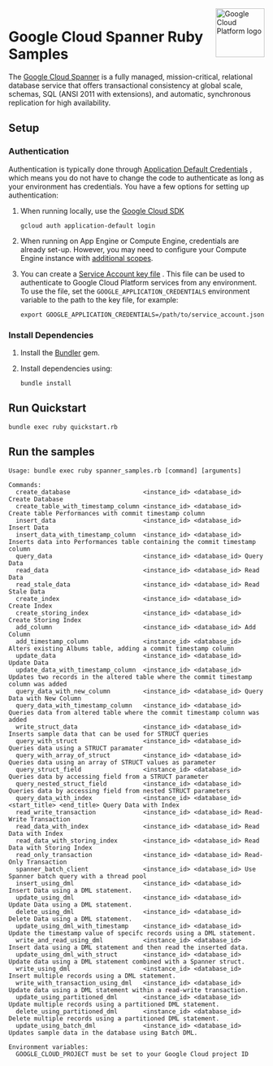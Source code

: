 <img src="https://avatars2.githubusercontent.com/u/2810941?v=3&s=96" alt="Google Cloud Platform logo" title="Google Cloud Platform" align="right" height="96" width="96"/>

# Google Cloud Spanner Ruby Samples

The [Google Cloud Spanner](https://cloud.google.com/spanner/) is a fully
managed, mission-critical, relational database service that offers
transactional consistency at global scale, schemas,
SQL (ANSI 2011 with extensions), and automatic, synchronous replication for
high availability.

## Setup

### Authentication

Authentication is typically done through [Application Default Credentials](https://cloud.google.com/docs/authentication#getting_credentials_for_server-centric_flow)
, which means you do not have to change the code to authenticate as long as your
environment has credentials. You have a few options for setting up
authentication:

1. When running locally, use the [Google Cloud SDK](https://cloud.google.com/sdk/)

    `gcloud auth application-default login`

1. When running on App Engine or Compute Engine, credentials are already set-up.
However, you may need to configure your Compute Engine instance with
[additional scopes](https://cloud.google.com/compute/docs/authentication#using).

1. You can create a [Service Account key file](https://cloud.google.com/docs/authentication#service_accounts)
. This file can be used to authenticate to Google Cloud Platform services from
any environment. To use the file, set the `GOOGLE_APPLICATION_CREDENTIALS`
environment variable to the path to the key file, for example:

    `export GOOGLE_APPLICATION_CREDENTIALS=/path/to/service_account.json`

### Install Dependencies

1. Install the [Bundler](http://bundler.io/) gem.

1. Install dependencies using:

    `bundle install`

## Run Quickstart

    bundle exec ruby quickstart.rb

## Run the samples

    Usage: bundle exec ruby spanner_samples.rb [command] [arguments]

    Commands:
      create_database                    <instance_id> <database_id> Create Database
      create_table_with_timestamp_column <instance_id> <database_id> Create table Performances with commit timestamp column
      insert_data                        <instance_id> <database_id> Insert Data
      insert_data_with_timestamp_column  <instance_id> <database_id> Inserts data into Performances table containing the commit timestamp column
      query_data                         <instance_id> <database_id> Query Data
      read_data                          <instance_id> <database_id> Read Data
      read_stale_data                    <instance_id> <database_id> Read Stale Data
      create_index                       <instance_id> <database_id> Create Index
      create_storing_index               <instance_id> <database_id> Create Storing Index
      add_column                         <instance_id> <database_id> Add Column
      add_timestamp_column               <instance_id> <database_id> Alters existing Albums table, adding a commit timestamp column
      update_data                        <instance_id> <database_id> Update Data
      update_data_with_timestamp_column  <instance_id> <database_id> Updates two records in the altered table where the commit timestamp column was added
      query_data_with_new_column         <instance_id> <database_id> Query Data with New Column
      query_data_with_timestamp_column   <instance_id> <database_id> Queries data from altered table where the commit timestamp column was added
      write_struct_data                  <instance_id> <database_id> Inserts sample data that can be used for STRUCT queries
      query_with_struct                  <instance_id> <database_id> Queries data using a STRUCT paramater
      query_with_array_of_struct         <instance_id> <database_id> Queries data using an array of STRUCT values as parameter
      query_struct_field                 <instance_id> <database_id> Queries data by accessing field from a STRUCT parameter
      query_nested_struct_field          <instance_id> <database_id> Queries data by accessing field from nested STRUCT parameters
      query_data_with_index              <instance_id> <database_id> <start_title> <end_title> Query Data with Index
      read_write_transaction             <instance_id> <database_id> Read-Write Transaction
      read_data_with_index               <instance_id> <database_id> Read Data with Index
      read_data_with_storing_index       <instance_id> <database_id> Read Data with Storing Index
      read_only_transaction              <instance_id> <database_id> Read-Only Transaction
      spanner_batch_client               <instance_id> <database_id> Use Spanner batch query with a thread pool
      insert_using_dml                   <instance_id> <database_id> Insert Data using a DML statement.
      update_using_dml                   <instance_id> <database_id> Update Data using a DML statement.
      delete_using_dml                   <instance_id> <database_id> Delete Data using a DML statement.
      update_using_dml_with_timestamp    <instance_id> <database_id> Update the timestamp value of specifc records using a DML statement.
      write_and_read_using_dml           <instance_id> <database_id> Insert data using a DML statement and then read the inserted data.
      update_using_dml_with_struct       <instance_id> <database_id> Update data using a DML statement combined with a Spanner struct.
      write_using_dml                    <instance_id> <database_id> Insert multiple records using a DML statement.
      write_with_transaction_using_dml   <instance_id> <database_id> Update data using a DML statement within a read-write transaction.
      update_using_partitioned_dml       <instance_id> <database_id> Update multiple records using a partitioned DML statement.
      delete_using_partitioned_dml       <instance_id> <database_id> Delete multiple records using a partitioned DML statement.
      update_using_batch_dml             <instance_id> <database_id> Updates sample data in the database using Batch DML.

    Environment variables:
      GOOGLE_CLOUD_PROJECT must be set to your Google Cloud project ID

